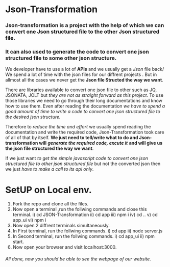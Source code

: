 # Json-Transformation
### Json-transformation is a project with the help of which we can convert one Json structured file to the other Json structured file. 
### It can also used to generate the code to convert one json structured file to some other json structure.


We developer have to use a lot of **APIs** and we usually get a *Json* file back/ We spend a lot of time with the json files for our diffrent projects . But in allmost all the cases we never get the **Json file Structed the way we want**.

There are libraries available to convert one json file to other such as JQ, JSONATA, JOLT but *they are not as straight forward as this project*. To use those libraries we need to go through their long documentations and know how to use them. Even after reading the documentation *we have to spend a good amount of time to write a code to convert one json structured file to the desired json structure.* 

Therefore to *reduce the time and effort* we usually spend reading the documentation and write the required code, Json-Transformation took care of all of that by itself. **We just need to tell/write what to do and Json-transformation will** ***generate the required code, excute it*** **and will give us the json file structured the way we want**.

If we just want *to get the simple javascript code to convert one json structured file to other json structured file* but not the converted json then we just *have to make a call to its api only*.



# SetUP on Local env.
1. Fork the repo and clone all the files.
2. Now open a terminal ,run the follwing commands and close this terminal.
    i) cd JSON-Transformation
    ii) cd app
    iii) npm i
    iv) cd ..
    v) cd app_ui
    vi) npm i
3. Now open 2 diffrent terminals simultaneously.
4. In First terminal, run the follwing commands.
   i) cd app
   ii) node server.js
5. In Second terminal, run the follwing commands.
   i) cd app_ui
   ii) npm start.
6. Now open your browser and visit localhost:3000.
###### All done, now you should be able to see the webpage of our website.




